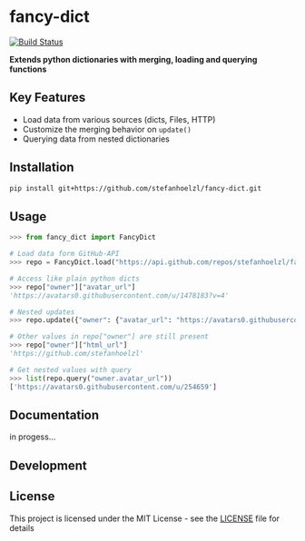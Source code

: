 # fancy-dict

[![Build Status](https://travis-ci.org/stefanhoelzl/fancy-dict.svg?branch=master)](https://travis-ci.org/stefanhoelzl/fancy-dict)

**Extends python dictionaries with merging, loading and querying functions**

## Key Features
* Load data from various sources (dicts, Files, HTTP)
* Customize the merging behavior on `update()`
* Querying data from nested dictionaries

## Installation
```bash
pip install git+https://github.com/stefanhoelzl/fancy-dict.git
````

## Usage
```python
>>> from fancy_dict import FancyDict

# Load data form GitHub-API
>>> repo = FancyDict.load("https://api.github.com/repos/stefanhoelzl/fancy-dict")

# Access like plain python dicts
>>> repo["owner"]["avatar_url"]
'https://avatars0.githubusercontent.com/u/1478183?v=4'

# Nested updates
>>> repo.update({"owner": {"avatar_url": "https://avatars0.githubusercontent.com/u/254659"}})

# Other values in repo["owner"] are still present
>>> repo["owner"]["html_url"]
'https://github.com/stefanhoelzl'

# Get nested values with query
>>> list(repo.query("owner.avatar_url"))
['https://avatars0.githubusercontent.com/u/254659']
```

## Documentation
in progess...

## Development


## License
This project is licensed under the MIT License - see the [LICENSE](LICENSE) file for details
